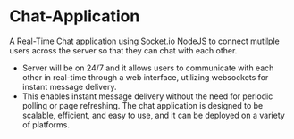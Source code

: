 # Chat-Application
A Real-Time Chat application using Socket.io NodeJS to connect mutilple users across the server so that they can chat with each other.
- Server will be on 24/7 and it allows users to communicate with each other in real-time through a web interface, utilizing websockets for instant message delivery.
-  This enables instant message delivery without the need for periodic polling or page refreshing. The chat application is designed to be scalable, efficient, and easy to use, and it can be deployed on a variety of platforms.
